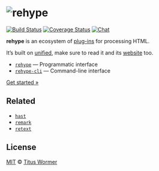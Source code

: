 # ![rehype][logo]

[![Build Status][build-badge]][build-status]
[![Coverage Status][coverage-badge]][coverage-status]
[![Chat][chat-badge]][chat]

**rehype** is an ecosystem of [plug-ins][plugins] for processing HTML.

It’s built on [unified][], make sure to read it and its [website][] too.

*   [`rehype`][api] — Programmatic interface
*   [`rehype-cli`][cli] — Command-line interface

[Get started »][getting-started]

## Related

*   [`hast`](https://github.com/syntax-tree/hast)
*   [`remark`](https://github.com/wooorm/remark)
*   [`retext`](https://github.com/wooorm/retext)

## License

[MIT](LICENSE) © [Titus Wormer](http://wooorm.com)

<!-- Definitions -->

[logo]: https://cdn.rawgit.com/wooorm/rehype/9222605/logo.svg

[build-badge]: https://img.shields.io/travis/wooorm/rehype.svg

[build-status]: https://travis-ci.org/wooorm/rehype

[coverage-badge]: https://img.shields.io/codecov/c/github/wooorm/rehype.svg

[coverage-status]: https://codecov.io/github/wooorm/rehype

[chat-badge]: https://img.shields.io/gitter/room/wooorm/rehype.svg

[chat]: https://gitter.im/wooorm/rehype

[api]: https://github.com/wooorm/rehype/tree/master/packages/rehype

[cli]: https://github.com/wooorm/rehype/tree/master/packages/rehype-cli

[plugins]: https://github.com/wooorm/rehype/tree/master/doc/plugins.md

[getting-started]: https://github.com/wooorm/rehype/tree/master/doc/getting-started.md

[unified]: https://github.com/unifiedjs/unified

[website]: https://unifiedjs.github.io
